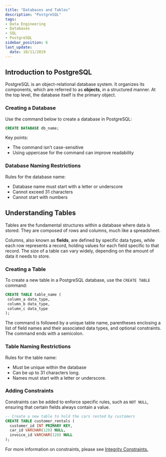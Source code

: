 ```yaml
---
title: "Databases and Tables"
description: "PostgreSQL"
tags: 
- Data Engineering
- Databases
- SQL
- PostgreSQL
sidebar_position: 6
last_update:
  date: 10/11/2019
---
```


## Introduction to PostgreSQL

PostgreSQL is an object-relational database system. It organizes its components, which are referred to as **objects**, in a structured manner. At the top level, the database itself is the primary object. 

### Creating a Database

Use the command below to create a database in PostgreSQL:

```sql
CREATE DATABASE db_name; 
```

Key points:

- The command isn’t case-sensitive
- Using uppercase for the command can improve readability

### Database Naming Restrictions

Rules for the database name:

- Database name must start with a letter or underscore
- Cannot exceed 31 characters
- Cannot start with numbers


## Understanding Tables

Tables are the fundamental structures within a database where data is stored. They are composed of rows and columns, much like a spreadsheet.

Columns, also known as **fields**, are defined by specific data types, while each row represents a record, holding values for each field specific to that record. The size of a table can vary widely, depending on the amount of data it needs to store.

### Creating a Table

To create a new table in a PostgreSQL database, use the `CREATE TABLE` command:

```sql
CREATE TABLE table_name (
 column_a data_type,
 column_b data_type,
 column_c data_type
);
```

The command is followed by a unique table name, parentheses enclosing a list of field names and their associated data types, and optional constraints. The command ends with a semicolon.

### Table Naming Restrictions 

Rules for the table name:

- Must be unique within the database 
- Can be up to 31 characters long.
- Names must start with a letter or underscore.

### Adding Constraints 

Constraints can be added to enforce specific rules, such as `NOT NULL`, ensuring that certain fields always contain a value.

```sql
-- Create a new table to hold the cars rented by customers
CREATE TABLE customer_rentals (
  customer_id INT PRIMARY KEY,
  car_id VARCHAR(128) NULL,
  invoice_id VARCHAR(128) NULL
); 
```

For more information on constraints, please see [Integrity Constraints.](/docs/022-Data-Engineering/020-Relational-Databases/002-Attribute-Constraint.md)


